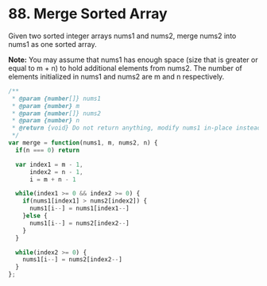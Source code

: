 # 88. Merge Sorted Array

Given two sorted integer arrays nums1 and nums2, merge nums2 into nums1 as one sorted array.

**Note:**
You may assume that nums1 has enough space (size that is greater or equal to m + n) to hold additional elements from nums2. The number of elements initialized in nums1 and nums2 are m and n respectively.

```javascript
/**
 * @param {number[]} nums1
 * @param {number} m
 * @param {number[]} nums2
 * @param {number} n
 * @return {void} Do not return anything, modify nums1 in-place instead.
 */
var merge = function(nums1, m, nums2, n) {
  if(n === 0) return

  var index1 = m - 1,
      index2 = n - 1,
      i = m + n - 1

  while(index1 >= 0 && index2 >= 0) {
    if(nums1[index1] > nums2[index2]) {
      nums1[i--] = nums1[index1--]
    }else {
      nums1[i--] = nums2[index2--]
    }
  }

  while(index2 >= 0) {
    nums1[i--] = nums2[index2--]
  }
};
```
